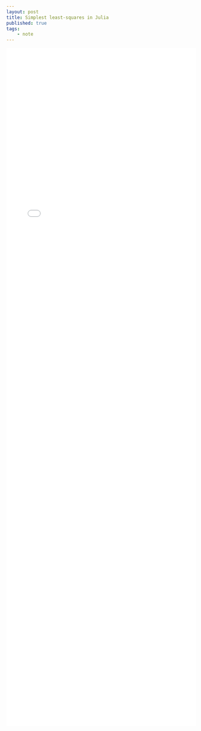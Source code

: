 ```yaml
---
layout: post
title: Simplest least-squares in Julia
published: true 
tags:
    - note
---
```


<div>
<iframe src="/assets/simplest_linear_regression_example.html" width="100%" height="1800" frameborder=none>
</iframe>
<div/>


